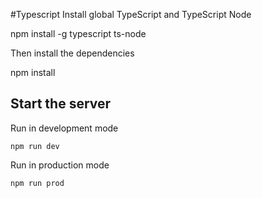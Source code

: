 #Typescript
Install global TypeScript and TypeScript Node

npm install -g typescript ts-node

Then install the dependencies

npm install


## Start the server

Run in development mode

```
npm run dev
```

Run in production mode 

```
npm run prod
```